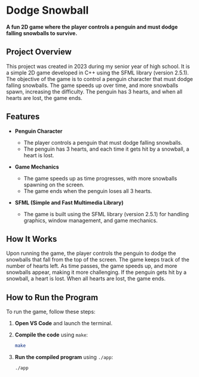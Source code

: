 # Dodge Snowball

**A fun 2D game where the player controls a penguin and must dodge falling snowballs to survive.**

## Project Overview

This project was created in 2023 during my senior year of high school. It is a simple 2D game developed in C++ using the SFML library (version 2.5.1). The objective of the game is to control a penguin character that must dodge falling snowballs. The game speeds up over time, and more snowballs spawn, increasing the difficulty. The penguin has 3 hearts, and when all hearts are lost, the game ends.

## Features

- **Penguin Character**  
  - The player controls a penguin that must dodge falling snowballs.
  - The penguin has 3 hearts, and each time it gets hit by a snowball, a heart is lost.

- **Game Mechanics**  
  - The game speeds up as time progresses, with more snowballs spawning on the screen.
  - The game ends when the penguin loses all 3 hearts.

- **SFML (Simple and Fast Multimedia Library)**  
  - The game is built using the SFML library (version 2.5.1) for handling graphics, window management, and game mechanics.

## How It Works

Upon running the game, the player controls the penguin to dodge the snowballs that fall from the top of the screen. The game keeps track of the number of hearts left. As time passes, the game speeds up, and more snowballs appear, making it more challenging. If the penguin gets hit by a snowball, a heart is lost. When all hearts are lost, the game ends.

## How to Run the Program

To run the game, follow these steps:

1. **Open VS Code** and launch the terminal.

2. **Compile the code** using `make`:
   ```bash
   make

3. **Run the compiled program** using `./app`:
   ```bash
   ./app

